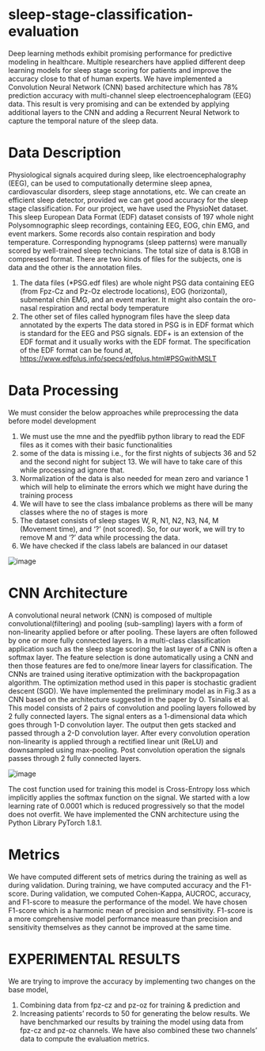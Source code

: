 # sleep-stage-classification-evaluation

Deep learning methods exhibit promising performance for predictive modeling in healthcare. Multiple researchers have applied different deep learning models for sleep stage scoring for patients and improve the accuracy close to that of human experts.
We have implemented a Convolution Neural Network (CNN) based architecture which has 78% prediction accuracy with multi-channel sleep electroencephalogram (EEG) data. This result is very promising and can be extended by applying additional layers to the CNN and adding a Recurrent Neural Network to capture the temporal nature of the sleep data.

# Data Description

Physiological signals acquired during sleep, like electroencephalography (EEG), can be used to computationally determine sleep apnea, cardiovascular disorders, sleep stage annotations, etc. We can create an efficient sleep detector,
provided we can get good accuracy for the sleep stage classification.
For our project, we have used the PhysioNet dataset. This sleep European Data Format (EDF) dataset consists of 197 whole night Polysomnographic sleep recordings, containing EEG, EOG, chin EMG, and event markers. Some records also contain respiration and body temperature. Corresponding hypnograms (sleep patterns) were manually scored by well-trained sleep technicians.
The total size of data is 8.1GB in compressed format. There are two kinds of files for the subjects, one is data and the other is the annotation files.
1. The data files (*PSG.edf files) are whole night PSG data containing EEG (from Fpz-Cz and Pz-Oz electrode locations), EOG (horizontal), submental chin EMG, and an event marker. It might also contain the oro-nasal respiration and rectal body temperature
2. The other set of files called hypnogram files have the sleep data annotated by the experts
The data stored in PSG is in EDF format which is standard for the EEG and PSG signals. EDF+ is an extension of the EDF format and it usually works with the EDF format. The specification of the EDF format can be found at,
https://www.edfplus.info/specs/edfplus.html#PSGwithMSLT

# Data Processing
We must consider the below approaches while preprocessing the data before model development
1. We must use the mne and the pyedflib python library to read the EDF files as it comes with their basic functionalities
2. some of the data is missing i.e., for the first nights of subjects 36 and 52 and the second night for subject 13. We will have to take care of this while processing ad ignore that.
3. Normalization of the data is also needed for mean zero and variance 1 which will help to eliminate the errors which we might have during the training process
4. We will have to see the class imbalance problems as there will be many classes where the no of stages is more
5. The dataset consists of sleep stages W, R, N1, N2, N3, N4, M (Movement time), and ‘?’ (not scored). So, for our work, we will try to remove M and ‘?’ data while processing the data.
6. We have checked if the class labels are balanced in our dataset

![image](https://user-images.githubusercontent.com/8688478/116949589-b5a85080-ac50-11eb-9c32-36951d78467a.png)

# CNN Architecture
A convolutional neural network (CNN) is composed of multiple convolutional(filtering) and pooling (sub-sampling) layers with a form of non-linearity applied before or after pooling. These layers are often followed by one or more fully connected layers. In a multi-class classification application such as the sleep stage scoring the last layer of a CNN is often a softmax layer. The feature selection is done automatically using a CNN and then those features are fed to one/more linear layers for classification. The CNNs are trained using iterative optimization with the backpropagation algorithm. The optimization method used in this paper is stochastic gradient descent (SGD).
We have implemented the preliminary model as in Fig.3 as a CNN based on the architecture suggested in the paper by O. Tsinalis et al. This model consists of 2 pairs of convolution and pooling layers followed by 2 fully connected layers. The signal enters as a 1-dimensional data which goes through 1-D convolution layer. The output then gets stacked and passed through a 2-D convolution layer. After every convolution operation non-linearity is applied through a rectified linear unit (ReLU) and downsampled using max-pooling. Post convolution operation the signals passes through 2 fully connected layers.

![image](https://user-images.githubusercontent.com/8688478/116949679-facc8280-ac50-11eb-80e1-c2d7b7533eeb.png)

The cost function used for training this model is Cross-Entropy loss which implicitly applies the softmax function on the signal. We started with a low learning rate of 0.0001 which is reduced progressively so that the model does not overfit.
We have implemented the CNN architecture using the Python Library PyTorch 1.8.1.

# Metrics
We have computed different sets of metrics during the training as well as during validation. During training, we have computed accuracy and the F1-score. During validation, we computed Cohen-Kappa, AUCROC, accuracy, and F1-score to measure the performance of the model.
We have chosen F1-score which is a harmonic mean of precision and sensitivity. F1-score is a more comprehensive model performance measure than precision and sensitivity themselves as they cannot be improved at the same time.


# EXPERIMENTAL RESULTS

We are trying to improve the accuracy by implementing two changes on the base model, 
1. Combining data from fpz-cz and pz-oz for training & prediction and 
2. Increasing patients’ records to 50 for generating the below results.
We have benchmarked our results by training the model using data from fpz-cz and pz-oz channels. We have also combined these two channels’ data to compute the evaluation metrics.


